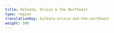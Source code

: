 ```yaml
---
title: Kolkata, Orissa & the Northeast
type: region
translationKey: kolkata-orissa-and-the-northeast
weight: 300
---
```


